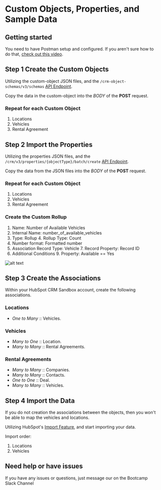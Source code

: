 # Custom Objects, Properties, and Sample Data 

## Getting started
You need to have Postman setup and configured. If you aren't sure how to do that, [check out this video](https://www.youtube.com/watch?v=U67UTzT6Zn4).

## Step 1 Create the Custom Objects
Utilizing the custom-object JSON files, and the `/crm-object-schemas/v3/schemas` [API Endpoint](https://developers.hubspot.com/docs/api/crm/crm-custom-objects).

Copy the data in the custom-object into the *BODY* of the **POST** request.

### Repeat for each Custom Object
1. Locations
2. Vehicles
3. Rental Agreement

## Step 2 Import the Properties

Utilizing the properties JSON files, and the `/crm/v3/properties/{objectType}/batch/create` [API Endpoint](https://developers.hubspot.com/docs/api/crm/properties).

Copy the data from the JSON files into the *BODY* of the **POST** request.

### Repeat for each Custom Object
1. Locations
2. Vehicles
3. Rental Agreement

### Create the Custom Rollup
1. Name: Number of Available Vehicles
2. Internal Name: number_of_available_vehicles
3. Type: Rollup
   4. Rollup Type: Count
5. Number format: Formatted number
6. Association Record Type: Vehicle
   7. Record Property: Record ID
8. Additional Conditions
   9. Property: Available == Yes

![alt text](https://github.com/hubspotdev/crm-customization-dev-bootcamp/blob/main/data/number_of_available_vehicles.png?raw=true)

## Step 3 Create the Associations

Within your HubSpot CRM Sandbox account, create the following associations.

### Locations
* *One to Many* :: Vehicles.

### Vehicles
* *Many to One* :: Location.
* *Many to Many* :: Rental Agreements.

### Rental Agreements
* *Many to Many* :: Companies.
* *Many to Many* :: Contacts.
* *One to One* :: Deal.
* *Many to Many* :: Vehicles.

## Step 4 Import the Data

If you do not creation the associations between the objects, then you won't be able to map the vehicles and locations.  

Utilizing HubSpot's [Import Feature](https://app.hubspot.com/l/import/), and start importing your data.

Import order:
1. Locations
2. Vehicles

## Need help or have issues
If you have any issues or questions, just message our on the Bootcamp Slack Channel
